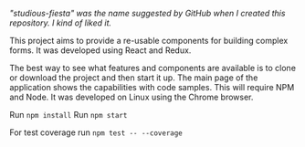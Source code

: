 *"studious-fiesta" was the name suggested by GitHub when I created this repository. I kind of liked it.*

This project aims to provide a re-usable components for building complex forms. It was developed using React and Redux. 

The best way to see what features and components are available is to clone or download the project and then start it up. The main page of the application shows the capabilities with code samples. This will require NPM and Node. It was developed on Linux using the Chrome browser.

Run `npm install`
Run `npm start`

For test coverage run `npm test -- --coverage`

